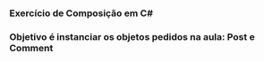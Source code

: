 <h3>Exercício de Composição em C# <h3>
<P> Objetivo é instanciar os objetos pedidos na aula: Post e Comment</P>
